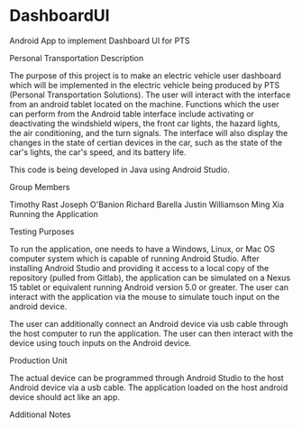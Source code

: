 # DashboardUI
Android App to implement Dashboard UI for PTS

Personal Transportation
Description

The purpose of this project is to make an electric vehicle user dashboard which will be implemented in the electric vehicle being produced by PTS (Personal Transportation Solutions). The user will interact with the interface from an android tablet located on the machine. Functions which the user can perform from the Android table interface include activating or deactivating the windshield wipers, the front car lights, the hazard lights, the air conditioning, and the turn signals. The interface will also display the changes in the state of certian devices in the car, such as the state of the car's lights, the car's speed, and its battery life.

This code is being developed in Java using Android Studio.

Group Members

Timothy Rast
Joseph O'Banion
Richard Barella
Justin Williamson
Ming Xia
Running the Application

Testing Purposes

To run the application, one needs to have a Windows, Linux, or Mac OS computer system which is capable of running Android Studio. After installing Android Studio and providing it access to a local copy of the repository (pulled from Gitlab), the application can be simulated on a Nexus 15 tablet or equivalent running Android version 5.0 or greater. The user can interact with the application via the mouse to simulate touch input on the android device.

The user can additionally connect an Android device via usb cable through the host computer to run the application. The user can then interact with the device using touch inputs on the Android device.

Production Unit

The actual device can be programmed through Android Studio to the host Android device via a usb cable. The application loaded on the host android device should act like an app.

Additional Notes
